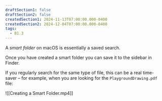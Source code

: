 ```yaml
---
draftSection1: false
draftSection2: false
createdSection1: 2024-11-13T07:00:00.000-0400
createdSection2: 2024-12-04T07:00:00.000-0400
tags:
  - B1.3
---
```


A *smart folder* on macOS is essentially a saved search.

Once you have created a smart folder you can save it to the sidebar in Finder.

If you regularly search for the same type of file, this can be a real time-saver – for example, when you are looking for the `PlaygroundDrawing.pdf` file:

![[Creating a Smart Folder.mp4]]
